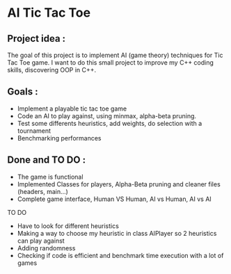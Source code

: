 # AI Tic Tac Toe

## Project idea :

The goal of this project is to implement AI (game theory) techniques for Tic Tac Toe game.
I want to do this small project to improve my C++ coding skills, discovering OOP in C++.


## Goals :

- Implement a playable tic tac toe game
- Code an AI to play against, using minmax, alpha-beta pruning.
- Test some differents heuristics, add weights, do selection with a tournament
- Benchmarking performances

## Done and TO DO : 

- The game is functional 
- Implemented Classes for players, Alpha-Beta pruning and cleaner files (headers, main...)
- Complete game interface, Human VS Human, AI vs Human, AI vs AI 

TO DO

- Have to look for different heuristics
- Making a way to choose my heuristic in class AIPlayer so 2 heuristics can play against 
- Adding randomness
- Checking if code is efficient and benchmark time execution with a lot of games